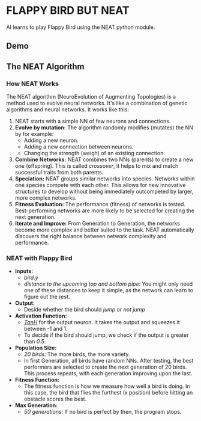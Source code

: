# FLAPPY BIRD BUT NEAT
 AI learns to play Flappy Bird using the NEAT python module.

## Demo

## The NEAT Algorithm

### How NEAT Works
The NEAT algorithm (NeuroEvolution of Augmenting Topologies) is a method used to evolve neural networks. It's like a combination of genetic algorithms and neural networks. It works like this:
1. NEAT starts with a simple NN of few neurons and connections.
2. **Evolve by mutation:** The algorithm randomly modifies (mutates) the NN by for example:
   - Adding a new neuron.
   - Adding a new connection between neurons.
   - Changing the strength (weigh) of an existing connection.
3. **Combine Networks:** NEAT combines two NNs (parents) to create a new one (offspring). This is called *crossover*, it helps to mix and match successful traits from both parents.
4. **Speciation:** NEAT groups similar networks into species. Networks within one species compete with each other. This allows for new innovative structures to develop without being immediately outcompeted by larger, more complex networks.
5. **Fitness Evaluation:** The performance (fitness) of networks is tested. Best-performing networks are more likely to be selected for creating the next generation.
6. **Iterate and Improve:** From Generation to Generation, the networks become more complex and better suited to the task. NEAT automatically discovers the right balance between network complexity and performance.

### NEAT with Flappy Bird
- **Inputs:**
  - *bird.y* 
  - *distance to the upcoming top and bottom pipe:* You might only need one of these distances to keep it simple, as the network can learn to figure out the rest.
- **Output:**
  - Deside whether the bird should *jump* or *not jump*
- **Activation Function:**
  - *[TanH](https://neat-python.readthedocs.io/en/latest/_images/activation-tanh.png)* for the output neuron. It takes the output and squeezes it between -1 and 1. 
  - To decide if the bird should jump, we check if the output is greater than *0.5*.
- **Population Size:**
  - *20 birds:* The more birds, the more variety.
  - In first Generation, all birds have random NNs. After testing, the best performers are selected to create the next generation of 20 birds. This process repeats, with each generation improving upon the last.
- **Fitness Function:**
  - The fitness function is how we measure how well a bird is doing.  In this case, the bird that flies the furthest (x position) before hitting an obstacle scores the best.
- **Max Generation:**
  - *50 generations:* If no bird is perfect by then, the program stops.
